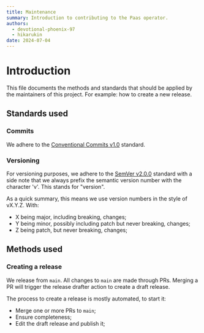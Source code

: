 ```yaml
---
title: Maintenance
summary: Introduction to contributing to the Paas operator.
authors:
  - devotional-phoenix-97
  - hikarukin
date: 2024-07-04
---
```


Introduction
============

This file documents the methods and standards that should be applied by the maintainers
of this project. For example: how to create a new release.

Standards used
--------------

### Commits

We adhere to the [Conventional Commits v1.0](https://www.conventionalcommits.org/en/v1.0.0/)
standard.

### Versioning

For versioning purposes, we adhere to the [SemVer v2.0.0](https://semver.org/spec/v2.0.0.html)
standard with a side note that we always prefix the semantic version number with
the character 'v'. This stands for "version".

As a quick summary, this means we use version numbers in the style of vX.Y.Z.
With:

- X being major, including breaking, changes;
- Y being minor, possibly including patch but never breaking, changes;
- Z being patch, but never breaking, changes;

Methods used
------------

### Creating a release

We release from `main`. All changes to `main` are made through PRs. Merging a PR
will trigger the release drafter action to create a draft release.

The process to create a release is mostly automated, to start it:

- Merge one or more PRs to `main`;
- Ensure completeness;
- Edit the draft release and publish it;
